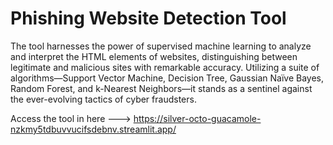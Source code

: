 # Phishing Website Detection Tool
The tool harnesses the power of supervised machine learning to analyze and interpret the HTML elements of websites, distinguishing between legitimate and malicious sites with remarkable accuracy. Utilizing a suite of algorithms—Support Vector Machine, Decision Tree, Gaussian Naïve Bayes, Random Forest, and k-Nearest Neighbors—it stands as a sentinel against the ever-evolving tactics of cyber fraudsters.

Access the tool in here ---> https://silver-octo-guacamole-nzkmy5tdbuvvucifsdebnv.streamlit.app/
